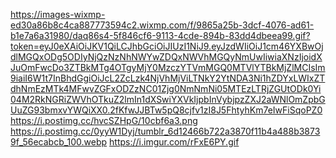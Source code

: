 https://images-wixmp-ed30a86b8c4ca887773594c2.wixmp.com/f/9865a25b-3dcf-4076-ad61-b1e7a6a31980/daq86s4-5f846cf6-9113-4cde-894b-83dd4dbeea99.gif?token=eyJ0eXAiOiJKV1QiLCJhbGciOiJIUzI1NiJ9.eyJzdWIiOiJ1cm46YXBwOjdlMGQxODg5ODIyNjQzNzNhNWYwZDQxNWVhMGQyNmUwIiwiaXNzIjoidXJuOmFwcDo3ZTBkMTg4OTgyMjY0MzczYTVmMGQ0MTVlYTBkMjZlMCIsIm9iaiI6W1t7InBhdGgiOiJcL2ZcLzk4NjVhMjViLTNkY2YtNDA3Ni1hZDYxLWIxZTdhNmEzMTk4MFwvZGFxODZzNC01Zjg0NmNmNi05MTEzLTRjZGUtODk0Yi04M2RkNGRiZWVhOTkuZ2lmIn1dXSwiYXVkIjpbInVybjpzZXJ2aWNlOmZpbGUuZG93bmxvYWQiXX0.2fKfwJJBTw5pQ8cjfv1zI8J5FhtyhKm7eIwFiSqoPZ0https://i.postimg.cc/hvcSZHpG/10cbf6a3.png https://i.postimg.cc/0yyW1Dyj/tumblr_6d12466b722a3870f11b4a488b38739f_56ecabcb_100.webp https://i.imgur.com/rFxE6PY.gif 
